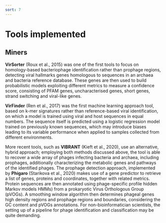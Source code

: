 ```yaml
---
sort: 7
---
```


# Tools implemented


## Miners 

**VirSorter** (Roux et al., 2015) was one of the first tools to focus on homology-based bacteriophage identification rather than prophage regions,
detecting viral hallmarks genes homologous to sequences in an archaea and bacteria reference database.
These genes are then used to build probabilistic models exploiting different metrics to measure a confidence score, consisting of PFAM genes,
uncharacterised genes, short genes, strand switching and viral-like genes.

**VirFinder** (Ren et al., 2017) was the first machine learning approach tool, based on k-mer signatures rather than
reference-based viral identification, on which a model is trained using viral and host sequences in equal numbers.
The sequence itself is predicted using a logistic regression model trained on previously known sequences,
which may introduce biases leading to its variable performance when applied to samples collected from different environments. 

More recent tools, such as **VIBRANT** (Kieft et al., 2020), use an alternative, hybrid approach;
employing both methods discussed above, the tool is able to recover a wide array of phages infecting bacteria and archaea, including prophages,
additionally characterizing the metabolic genes and pathways of the identified phages. The prophage detection approach,
implemented by **Phigaro** (Starikova et al., 2020) makes use of a gene predictor to retrieve a list of genes, proteins and coordinates,
together with related metrics. Protein sequences are then annotated using phage-specific profile hidden Markov models HMMs) from a prokaryotic
Virus Orthologous Group (pVOGs).
A smoothing window algorithm then determines phageal genes high density regions and prophage regions and boundaries,
considering the GC content and pVOGs annotations. For non-bioinformatician scientists, the setting up of a pipeline for phage identification
and classification may be quite demanding.
